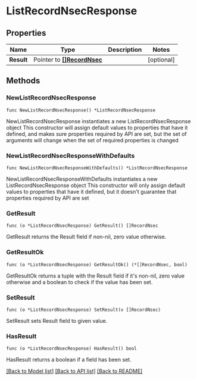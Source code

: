 # ListRecordNsecResponse

## Properties

Name | Type | Description | Notes
------------ | ------------- | ------------- | -------------
**Result** | Pointer to [**[]RecordNsec**](RecordNsec.md) |  | [optional] 

## Methods

### NewListRecordNsecResponse

`func NewListRecordNsecResponse() *ListRecordNsecResponse`

NewListRecordNsecResponse instantiates a new ListRecordNsecResponse object
This constructor will assign default values to properties that have it defined,
and makes sure properties required by API are set, but the set of arguments
will change when the set of required properties is changed

### NewListRecordNsecResponseWithDefaults

`func NewListRecordNsecResponseWithDefaults() *ListRecordNsecResponse`

NewListRecordNsecResponseWithDefaults instantiates a new ListRecordNsecResponse object
This constructor will only assign default values to properties that have it defined,
but it doesn't guarantee that properties required by API are set

### GetResult

`func (o *ListRecordNsecResponse) GetResult() []RecordNsec`

GetResult returns the Result field if non-nil, zero value otherwise.

### GetResultOk

`func (o *ListRecordNsecResponse) GetResultOk() (*[]RecordNsec, bool)`

GetResultOk returns a tuple with the Result field if it's non-nil, zero value otherwise
and a boolean to check if the value has been set.

### SetResult

`func (o *ListRecordNsecResponse) SetResult(v []RecordNsec)`

SetResult sets Result field to given value.

### HasResult

`func (o *ListRecordNsecResponse) HasResult() bool`

HasResult returns a boolean if a field has been set.


[[Back to Model list]](../README.md#documentation-for-models) [[Back to API list]](../README.md#documentation-for-api-endpoints) [[Back to README]](../README.md)


